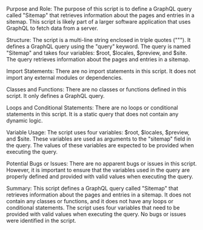 Purpose and Role:
The purpose of this script is to define a GraphQL query called "Sitemap" that retrieves information about the pages and entries in a sitemap. This script is likely part of a larger software application that uses GraphQL to fetch data from a server.

Structure:
The script is a multi-line string enclosed in triple quotes ("""). It defines a GraphQL query using the "query" keyword. The query is named "Sitemap" and takes four variables: $root, $locales, $preview, and $site. The query retrieves information about the pages and entries in a sitemap.

Import Statements:
There are no import statements in this script. It does not import any external modules or dependencies.

Classes and Functions:
There are no classes or functions defined in this script. It only defines a GraphQL query.

Loops and Conditional Statements:
There are no loops or conditional statements in this script. It is a static query that does not contain any dynamic logic.

Variable Usage:
The script uses four variables: $root, $locales, $preview, and $site. These variables are used as arguments to the "sitemap" field in the query. The values of these variables are expected to be provided when executing the query.

Potential Bugs or Issues:
There are no apparent bugs or issues in this script. However, it is important to ensure that the variables used in the query are properly defined and provided with valid values when executing the query.

Summary:
This script defines a GraphQL query called "Sitemap" that retrieves information about the pages and entries in a sitemap. It does not contain any classes or functions, and it does not have any loops or conditional statements. The script uses four variables that need to be provided with valid values when executing the query. No bugs or issues were identified in the script.